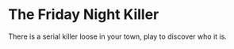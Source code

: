 # The Friday Night Killer
There is a serial killer loose in your town, play to discover who it is. 
